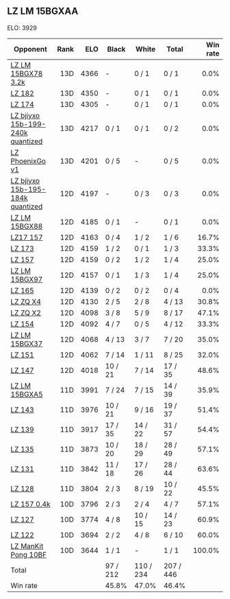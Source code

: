 ## LZ LM 15BGXAA ##

ELO: 3929

Opponent | Rank | ELO | Black | White | Total | Win rate
---------|-----:|----:|-------|-------|-------|-------:
[LZ LM 15BGX78 3.2k](LZ%20LM%2015BGX78%203.2k.md) | 13D | 4366 | - | 0 / 1 | 0 / 1 | 0.0%
[LZ 182](LZ%20182.md) | 13D | 4350 | - | 0 / 1 | 0 / 1 | 0.0%
[LZ 174](LZ%20174.md) | 13D | 4305 | - | 0 / 1 | 0 / 1 | 0.0%
[LZ bjiyxo 15b-199-240k quantized](LZ%20bjiyxo%2015b-199-240k%20quantized.md) | 13D | 4217 | 0 / 1 | 0 / 1 | 0 / 2 | 0.0%
[LZ PhoenixGo v1](LZ%20PhoenixGo%20v1.md) | 13D | 4201 | 0 / 5 | - | 0 / 5 | 0.0%
[LZ bjiyxo 15b-195-184k quantized](LZ%20bjiyxo%2015b-195-184k%20quantized.md) | 12D | 4197 | - | 0 / 3 | 0 / 3 | 0.0%
[LZ LM 15BGX88](LZ%20LM%2015BGX88.md) | 12D | 4185 | 0 / 1 | - | 0 / 1 | 0.0%
[LZ17 157](LZ17%20157.md) | 12D | 4163 | 0 / 4 | 1 / 2 | 1 / 6 | 16.7%
[LZ 173](LZ%20173.md) | 12D | 4159 | 1 / 2 | 0 / 1 | 1 / 3 | 33.3%
[LZ 157](LZ%20157.md) | 12D | 4159 | 0 / 2 | 1 / 2 | 1 / 4 | 25.0%
[LZ LM 15BGX97](LZ%20LM%2015BGX97.md) | 12D | 4157 | 0 / 1 | 1 / 3 | 1 / 4 | 25.0%
[LZ 165](LZ%20165.md) | 12D | 4139 | 0 / 2 | 0 / 2 | 0 / 4 | 0.0%
[LZ ZQ X4](LZ%20ZQ%20X4.md) | 12D | 4130 | 2 / 5 | 2 / 8 | 4 / 13 | 30.8%
[LZ ZQ X2](LZ%20ZQ%20X2.md) | 12D | 4098 | 3 / 8 | 5 / 9 | 8 / 17 | 47.1%
[LZ 154](LZ%20154.md) | 12D | 4092 | 4 / 7 | 0 / 5 | 4 / 12 | 33.3%
[LZ LM 15BGX37](LZ%20LM%2015BGX37.md) | 12D | 4068 | 4 / 13 | 3 / 7 | 7 / 20 | 35.0%
[LZ 151](LZ%20151.md) | 12D | 4062 | 7 / 14 | 1 / 11 | 8 / 25 | 32.0%
[LZ 147](LZ%20147.md) | 12D | 4018 | 10 / 21 | 7 / 14 | 17 / 35 | 48.6%
[LZ LM 15BGXA5](LZ%20LM%2015BGXA5.md) | 11D | 3991 | 7 / 24 | 7 / 15 | 14 / 39 | 35.9%
[LZ 143](LZ%20143.md) | 11D | 3976 | 10 / 21 | 9 / 16 | 19 / 37 | 51.4%
[LZ 139](LZ%20139.md) | 11D | 3917 | 17 / 35 | 14 / 22 | 31 / 57 | 54.4%
[LZ 135](LZ%20135.md) | 11D | 3873 | 10 / 20 | 18 / 29 | 28 / 49 | 57.1%
[LZ 131](LZ%20131.md) | 11D | 3842 | 11 / 18 | 17 / 26 | 28 / 44 | 63.6%
[LZ 128](LZ%20128.md) | 11D | 3804 | 2 / 3 | 8 / 19 | 10 / 22 | 45.5%
[LZ 157 0.4k](LZ%20157%200.4k.md) | 10D | 3796 | 2 / 3 | 2 / 4 | 4 / 7 | 57.1%
[LZ 127](LZ%20127.md) | 10D | 3774 | 4 / 8 | 10 / 15 | 14 / 23 | 60.9%
[LZ 122](LZ%20122.md) | 10D | 3694 | 2 / 2 | 4 / 8 | 6 / 10 | 60.0%
[LZ ManKit Pong 10BF](LZ%20ManKit%20Pong%2010BF.md) | 10D | 3644 | 1 / 1 | - | 1 / 1 | 100.0%
Total | | | 97 / 212 | 110 / 234 | 207 / 446 | 
Win rate| | | 45.8% | 47.0% | 46.4% | 
